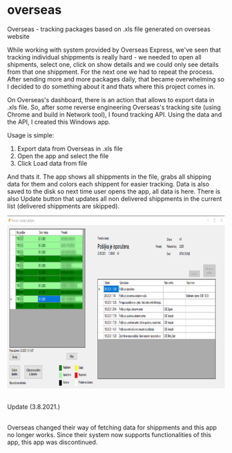 # overseas
Overseas - tracking packages based on .xls file generated on overseas website

While working with system provided by Overseas Express, we've seen that tracking individual shippments is really hard - we needed to open all shipments, select one, click on show details and we could only see details from that one shippment. For the next one we had to repeat the process. After sending more and more packages daily, that became overwhelming so I decided to do something about it and thats where this project comes in. <br/>

On Overseas's dashboard, there is an action that allows to export data in .xls file. So, after some reverse engineering Overseas's tracking site (using Chrome and build in Network tool), I found tracking API. Using the data and the API, I created this Windows app. <br/>

Usage is simple: <br/>
1) Export data from Overseas in .xls file <br/>
2) Open the app and select the file <br/>
3) Click Load data from file <br/>

And thats it. The app shows all shippments in the file, grabs all shipping data for them and colors each shippent for easier tracking. Data is also saved to the disk so next time user opens the app, all data is here. There is also Update button that updates all non delivered shippments in the current list (delivered shippments are skipped).

<p align="left">
  <img src="Overseas/docs/images/overseas.png" width="1000" height="400" title="Overseas">
</p>

<br/>
Update (3.8.2021.) <br/><br/>


Overseas changed their way of fetching data for shippments and this app no longer works. Since their system now supports functionalities of this app, this app was discontinued.

